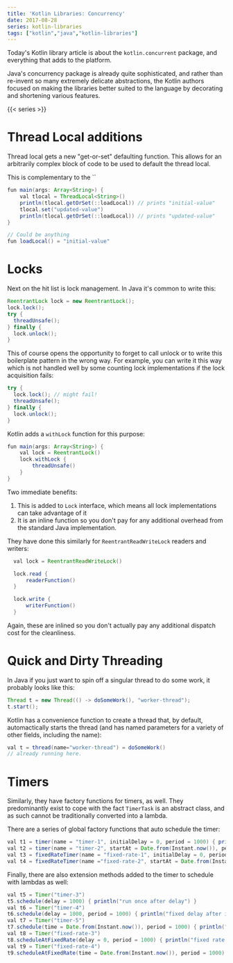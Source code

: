 ```yaml
---
title: 'Kotlin Libraries: Concurrency'
date: 2017-08-28
series: kotlin-libraries
tags: ["kotlin","java","kotlin-libraries"]
---
```


Today's Kotlin library article is about the `kotlin.concurrent` package, and everything that adds to the platform.

Java's concurrency package is already quite sophisticated, and rather than re-invent so many extremely delicate abstractions, the Kotlin authors focused on making the libraries better suited to the language by decorating and shortening various features.

<!--more-->

{{< series >}}

# Thread Local additions

Thread local gets a new "get-or-set" defaulting function. This allows for an arbitrarily complex block of code to be used to default the thread local.

This is complementary to the ``
```java
fun main(args: Array<String>) {
    val tlocal = ThreadLocal<String>()
    println(tlocal.getOrSet(::loadLocal)) // prints "initial-value"
    tlocal.set("updated-value")
    println(tlocal.getOrSet(::loadLocal)) // prints "updated-value"
}

// Could be anything
fun loadLocal() = "initial-value"
```

# Locks

Next on the hit list is lock management. In Java it's common to write this:

```java
ReentrantLock lock = new ReentrantLock();
lock.lock();
try {
  threadUnsafe();
} finally {
  lock.unlock();
}
```

This of course opens the opportunity to forget to call unlock or to write this boilerplate pattern in the wrong way. For example, you can write it this way which is not handled well by some counting lock implementations if the lock acquisition fails:

```java
try {
  lock.lock(); // might fail!
  threadUnsafe();
} finally {
  lock.unlock();
}
```

Kotlin adds a `withLock` function for this purpose:

```java
fun main(args: Array<String>) {
    val lock = ReentrantLock()
    lock.withLock {
        threadUnsafe()
    }
}
```

Two immediate benefits:

1. This is added to `Lock` interface, which means all lock implementations can take advantage of it
1. It is an inline function so you don't pay for any additional overhead from the standard Java implementation.

They have done this similarly for `ReentrantReadWriteLock` readers and writers:

```java
  val lock = ReentrantReadWriteLock()

  lock.read {
      readerFunction()
  }

  lock.write {
      writerFunction()
  }
```

Again, these are inlined so you don't actually pay any additional dispatch cost for the cleanliness.

# Quick and Dirty Threading

In Java if you just want to spin off a singular thread to do some work, it probably looks like this:

```java
Thread t = new Thread(() -> doSomeWork(), "worker-thread");
t.start();
```

Kotlin has a convenience function to create a thread that, by default, automactically starts the thread (and has named parameters for a variety of other fields, including the name):

```java
val t = thread(name="worker-thread") = doSomeWork()
// already running here.
```

# Timers

Similarly, they have factory functions for timers, as well. They predominantly exist to cope with the fact `TimerTask` is an abstract class, and as such cannot be traditionally converted into a lambda.

There are a series of global factory functions that auto schedule the timer:

```java
val t1 = timer(name = "timer-1", initialDelay = 0, period = 1000) { println("fixed delay after initial delay") }
val t2 = timer(name = "timer-2", startAt = Date.from(Instant.now()), period = 1000) { println("fixed delay after initial start time") }
val t3 = fixedRateTimer(name = "fixed-rate-1", initialDelay = 0, period = 1000) { println("fixed rate after initial delay") }
val t4 = fixedRateTimer(name ="fixed-rate-2", startAt = Date.from(Instant.now()), period = 1000) { println("fixed rate after initial delay") }
```

Finally, there are also extension methods added to the timer to schedule with lambdas as well:

```java
val t5 = Timer("timer-3")
t5.schedule(delay = 1000) { println("run once after delay") }
val t6 = Timer("timer-4")
t6.schedule(delay = 1000, period = 1000) { println("fixed delay after initial delay") }
val t7 = Timer("timer-5")
t7.schedule(time = Date.from(Instant.now()), period = 1000) { println("fixed delay after initial start time") }
val t8 = Timer("fixed-rate-3")
t8.scheduleAtFixedRate(delay = 0, period = 1000) { println("fixed rate after initial delay") }
val t9 = Timer("fixed-rate-4")
t9.scheduleAtFixedRate(time = Date.from(Instant.now()), period = 1000) { println("fixed rate after initial start time") }
```
